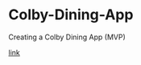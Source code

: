 # Colby-Dining-App
Creating a Colby Dining App (MVP)

[link](https://cathymonkey.github.io/Colby-Dining-App/)
